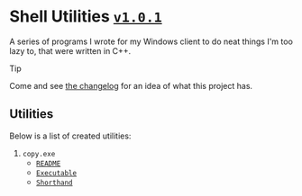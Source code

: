 # Shell Utilities [`v1.0.1`](./CHANGELOG.md#v101-101)

A series of programs I wrote for my Windows client to do neat things I'm too lazy to, that were written in C++.

> [!TIP]
> Come and see [the changelog](./CHANGELOG.md) for an idea of what this project has.

## Utilities

Below is a list of created utilities:

1. `copy.exe`
    * [`README`](./utils/copy/README.md)
    * [`Executable`](./bin/copy.exe)
    * [`Shorthand`](./bin/cp.exe)